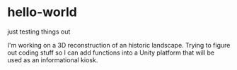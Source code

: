 # hello-world
just testing things out

I'm working on a 3D reconstruction of an historic landscape. Trying to figure out coding stuff so I can add functions into a Unity platform that will be used as an informational kiosk.
